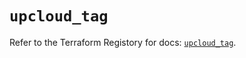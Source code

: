 # `upcloud_tag`

Refer to the Terraform Registory for docs: [`upcloud_tag`](https://registry.terraform.io/providers/upcloudltd/upcloud/2.10.0/docs/resources/tag).
